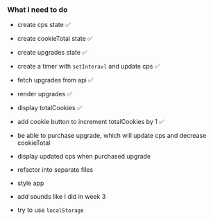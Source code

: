 ### What I need to do

- create cps state ✅
- create cookieTotal state ✅
- create upgrades state ✅
- create a timer with `setInteravl` and update cps ✅
- fetch upgrades from api ✅
- render upgrades ✅
- display totalCookies ✅
- add cookie button to increment totalCookies by 1 ✅
- be able to purchase upgrade, which will update cps and decrease cookieTotal
- display updated cps when purchased upgrade

- refactor into separate files
- style app
- add sounds like I did in week 3
- try to use `localStorage`
